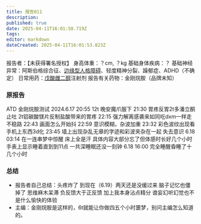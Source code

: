 ```yaml
---
title: 报告011
description: 
published: true
date: 2025-04-11T16:01:58.719Z
tags: 
editor: markdown
dateCreated: 2025-04-11T16:01:53.823Z
---
```


报告者：【未获得署名授权】
身高体重：？cm, ？kg
基础身体疾病：？
基础神经异常：阿斯伯格综合征、[边缘型人格障碍](/BPD/)、轻度精神分裂、躁郁症、ADHD（不确定）
日常用药：[戊酸雌二醇](/E2/)注射剂
报告有关药物：金刚烷胺（品牌未知）

### 原报告
ATD 金刚烷胺测试
2024.6.17
20:55 12t 晚安魔爪服下
21:30 胃疼反胃2t多潘立酮止吐 2t铝碳酸镁片反制盐酸带来的胃疼
22:15 强力解离感袭来如同吃dxm一样走不稳路
22:43 画面怎么开始抖
22:59 意识模糊，杂波加重
23:32 彩色波纹出现看手机上东西3d化
23:45 墙上出现杂乱无章的字迹和彩波夹杂在一起 失去意识
6.18 03:14 在一连串梦中惊醒 床上全是汗 具体内容大部分忘了但体感时长好几个小时 手表上显示睡着直到到11点 一共深睡眠还没一刻钟
6.18 16:00 完全睡醒昏睡了十几个小时

### 总结
- 报告者自己总结：头疼炸了 到现在（6.19）两天还是没缓过来 脑子记忆也僵掉了 思维麻木呆滞 负反馈大于正反馈 加上我本身沾点精分 谵妄幻听幻觉也不是什么愉快的体验
- 主编：金刚烷胺是这样的，6t就能让你做四五个小时噩梦，别问主编怎么知道的。